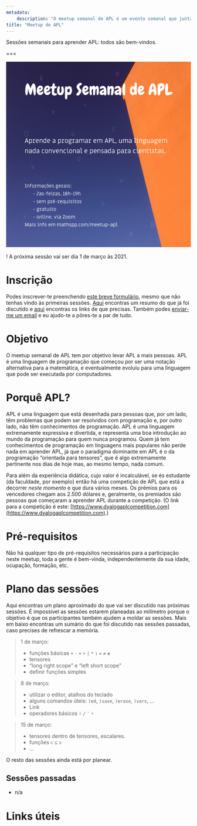 ```yaml
---
metadata:
    description: "O meetup semanal de APL é um evento semanal que junta pessoas que querem aprender APL."
title: "Meetup de APL"
---
```


Sessões semanais para aprender APL: todos são bem-vindos.

===

![](_apl-meetup-poster.png?cropResize=600,800 "Poster das sessões")

! A próxima sessão vai ser dia 1 de março às 2021.

# Inscrição

Podes inscrever-te preenchendo [este breve formulário][form], mesmo que
não tenhas vindo às primeiras sessões.
[Aqui](#sessões-passadas) encontras um resumo do que já foi discutido
e [aqui](#links-úteis) encontras os links de que precisas.
Também podes [enviar-me um email][mailme] e eu ajudo-te a pôres-te a par de tudo.


# Objetivo

O meetup semanal de APL tem por objetivo levar APL a mais pessoas.
APL é uma linguagem de programação que começou por ser uma notação alternativa
para a matemática, e eventualmente evoluiu para uma linguagem que pode ser
executada por computadores.


# Porquê APL?

APL é uma linguagem que está desenhada para pessoas que, por um lado,
têm problemas que podem ser resolvidos com programação e, por outro lado,
não têm conhecimentos de programação.
APL é uma linguagem extremamente expressiva e divertida, e representa uma boa
introdução ao mundo da programação para quem nunca programou.
Quem já tem conhecimentos de programação em linguagens mais populares não perde
nada em aprender APL, já que o paradigma dominante em APL é o da programação
“orientada para tensores”, que é algo extremamente pertinente nos dias de hoje
mas, ao mesmo tempo, nada comum.

Para além da experiência didática, cujo valor é incalculável, se és estudante
(da faculdade, por exemplo) então há uma competição de APL que está a decorrer
*neste momento* e que dura vários meses.
Os prémios para os vencedores chegam aos 2.500 dólares e, geralmente,
os premiados são pessoas que começaram a aprender APL durante a competição.
(O link para a competição é este: [https://www.dyalogaplcompetition.com](https://www.dyalogaplcompetition.com).)


# Pré-requisitos

Não há qualquer tipo de pré-requisitos necessários para a participação neste meetup,
toda a gente é bem-vinda, independentemente da sua idade, ocupação, formação, etc.




# Plano das sessões

Aqui encontras um plano aproximado do que vai ser discutido nas próximas sessões.
É impossível as sessões estarem planeadas ao milímetro porque o objetivo é que
os participantes também ajudem a moldar as sessões.
Mais em baixo encontras um sumário do que foi discutido nas sessões passadas,
caso precises de refrescar a memória.

 > 1 de março:
 >  - funções básicas `+` `-` `×` `÷` `|` `*` `⍳` `=` `≠` `≢`
 >  - tensores
 >  - “long right scope” e “left short scope”
 >  - definir funções simples

<!---->

 > 8 de março:
 >  - utilizar o editor, atalhos do teclado
 >  - alguns comandos úteis: `)ed`, `)save`, `)erase`, `)vars`, ...
 >  - Link
 >  - operadores básicos `⍨` `/` `¨` `⍣`

<!---->

 > 15 de março:
 >  - tensores dentro de tensores, escalares.
 >  - funções `⊂` `⊆` `⊃`
 >  - ...

<!---->

O resto das sessões ainda está por planear.

## Sessões passadas

 - n/a


# Links úteis



[form]: https://forms.gle/xpuTMueMxccBugUz8
[mailme]: mailto:rodrigo@mathspp.com
